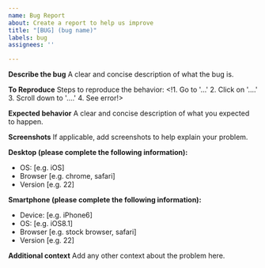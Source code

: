 ```yaml
---
name: Bug Report
about: Create a report to help us improve
title: "[BUG] (bug name)"
labels: bug
assignees: ''

---
```


**Describe the bug**
A clear and concise description of what the bug is.

**To Reproduce**
Steps to reproduce the behavior:
<!1. Go to '...'
2. Click on '....'
3. Scroll down to '....'
4. See error!>

**Expected behavior**
A clear and concise description of what you expected to happen.

**Screenshots**
If applicable, add screenshots to help explain your problem.

**Desktop (please complete the following information):**
 - OS: [e.g. iOS]
 - Browser [e.g. chrome, safari]
 - Version [e.g. 22]

**Smartphone (please complete the following information):**
 - Device: [e.g. iPhone6]
 - OS: [e.g. iOS8.1]
 - Browser [e.g. stock browser, safari]
 - Version [e.g. 22]

**Additional context**
Add any other context about the problem here.
